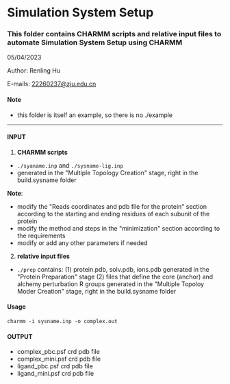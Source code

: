 # Simulation System Setup

### This folder contains CHARMM scripts and relative input files to automate Simulation System Setup using CHARMM

05/04/2023

Author: Renling Hu

E-mails: 22260237@zju.edu.cn

#### Note
 - this folder is itself an example, so there is no ./example

---
#### INPUT
1. **CHARMM scripts**
 - `./syaname.inp` and `./sysname-lig.inp`
 - generated in the "Multiple Topology Creation" stage, right in the build.sysname folder
   
 **Note**:
 - modify the "Reads coordinates and pdb file for the protein" section according to the starting and ending residues of each subunit of the protein
 - modify the method and steps in the "minimization" section according to the requirements
 - modify or add any other parameters if needed

2. **relative input files**
 - `./prep` contains: 
    (1) protein.pdb, solv.pdb, ions.pdb generated in the "Protein Preparation" stage
    (2) files that define the core (anchor) and alchemy perturbation R groups generated in the "Multiple Topoloy Moder Creation" stage, right in the build.sysname folder

#### Usage
`charmm -i sysname.inp -o complex.out`

#### OUTPUT
 - complex_pbc.psf crd pdb file
 - complex_mini.psf crd pdb file
 - ligand_pbc.psf crd pdb file
 - ligand_mini.psf crd pdb file

